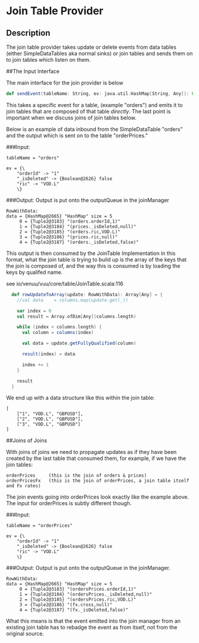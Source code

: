 # Join Table Provider

## Description

The join table provider takes update or delete events from data tables (either SimpleDataTables aka normal sinks) or join tables
and sends them on to join tables which listen on them. 

##The Input Interface

The main interface for the join provider is below

```scala
def sendEvent(tableName: String, ev: java.util.HashMap[String, Any]): Unit
```

This takes a specific event for a table, (example "orders") and emits it to join tables that are composed of that table 
*directly*. The last point is important when we discuss joins of join tables below. 

Below is an example of data inbound from the SimpleDataTable "orders" and the output which is sent on to the table 
"orderPrices."

###Input:
```
tableName = "orders"

ev = {\ 
    "orderId" -> "1"
    "_isDeleted" -> {Boolean@2626} false
    "ric" -> "VOD.L"
    \} 
```
###Output:
Output is put onto the outputQueue in the joinManager
```
RowWithData:
data = {HashMap@2665} "HashMap" size = 5
     0 = {Tuple2@3183} "(orders.orderId,1)"
     1 = {Tuple2@3184} "(prices._isDeleted,null)"
     2 = {Tuple2@3185} "(orders.ric,VOD.L)"
     3 = {Tuple2@3186} "(prices.ric,null)"
     4 = {Tuple2@3187} "(orders._isDeleted,false)"
```

This output is then consumed by the JoinTable Implementation in this format, what the join table is trying to build up 
is the array of the keys that the join is composed of, and the way this is consumed is by loading the keys by qualifed 
name.

see io/venuu/vuu/core/table/JoinTable.scala:116

```scala
  def rowUpdateToArray(update: RowWithData): Array[Any] = {
    //val data    = columns.map(update.get(_))

    var index = 0
    val result = Array.ofDim[Any](columns.length)

    while (index < columns.length) {
      val column = columns(index)

      val data = update.getFullyQualified(column)

      result(index) = data

      index += 1
    }

    result
  }
```
We end up with a data structure like this within the join table:
```
[
    ["1", "VOD.L", "GBPUSD"],
    ["2", "VOD.L", "GBPUSD"],
    ["3", "VOD.L", "GBPUSD"]
]
```
##Joins of Joins

With joins of joins we need to propagate updates as if they have been created by the last table that consumed them, for 
example, if we have the join tables:

```
orderPrices     (this is the join of orders & prices)
orderPricesFx   (this is the join of orderPrices, a join table itself and Fx rates)
```

The join events going into orderPrices look exactly like the example above. The input for orderPrices is subtly different though.

###Input:
```
tableName = "orderPrices"

ev = {\ 
    "orderId" -> "1"
    "_isDeleted" -> {Boolean@2626} false
    "ric" -> "VOD.L"
    \} 
```
###Output:
Output is put onto the outputQueue in the joinManager. 
```
RowWithData:
data = {HashMap@2665} "HashMap" size = 5
     0 = {Tuple2@3183} "(ordersPrices.orderId,1)"
     1 = {Tuple2@3184} "(ordersPrices._isDeleted,null)"
     2 = {Tuple2@3185} "(ordersPrices.ric,VOD.L)"
     3 = {Tuple2@3186} "(fx.cross,null)"
     4 = {Tuple2@3187} "(fx._isDeleted,false)"
```

What this means is that the event emitted into the join manager from an existing join table has to rebadge the event as from itself, not from 
the original source.
